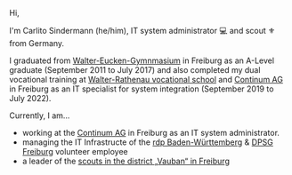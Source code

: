 Hi,

I'm Carlito Sindermann (he/him), IT system administrator 💻 and scout ⚜️ from Germany.

I graduated from [Walter-Eucken-Gymnmasium](https://www.weg-freiburg.de) in Freiburg as an A-Level graduate (September 2011 to July 2017) and also completed my dual vocational training at [Walter-Rathenau vocational school](https://www.wara.de) and [Continum AG](https://continum.net) in Freiburg as an IT specialist for system integration (September 2019 to July 2022).

Currently, I am...

- working at the [Continum AG](https://continum.net) in Freiburg as an  IT system administrator.
- managing the IT Infrastructe of the [rdp Baden-Württemberg](https://rdp-bw.de) & [DPSG Freiburg](https://dpsg-freiburg.de) volunteer employee
- a leader of the [scouts in the district „Vauban“ in Freiburg](https://pfadfinder-vauban.de)
